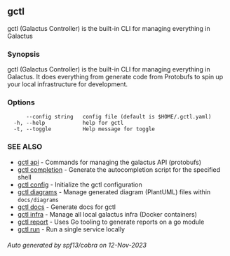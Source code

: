 ## gctl

gctl (Galactus Controller) is the built-in CLI for managing everything in Galactus

### Synopsis

gctl (Galactus Controller) is the built-in CLI for managing everything in Galactus.
It does everything from generate code from Protobufs to spin up your local infrastructure for
development.

### Options

```
      --config string   config file (default is $HOME/.gctl.yaml)
  -h, --help            help for gctl
  -t, --toggle          Help message for toggle
```

### SEE ALSO

* [gctl api](gctl_api.md)	 - Commands for managing the galactus API (protobufs)
* [gctl completion](gctl_completion.md)	 - Generate the autocompletion script for the specified shell
* [gctl config](gctl_config.md)	 - Initialize the gctl configuration
* [gctl diagrams](gctl_diagrams.md)	 - Manage generated diagram (PlantUML) files within `docs/diagrams`
* [gctl docs](gctl_docs.md)	 - Generate docs for gctl
* [gctl infra](gctl_infra.md)	 - Manage all local galactus infra (Docker containers)
* [gctl report](gctl_report.md)	 - Uses Go tooling to generate reports on a go module
* [gctl run](gctl_run.md)	 - Run a single service locally

###### Auto generated by spf13/cobra on 12-Nov-2023
